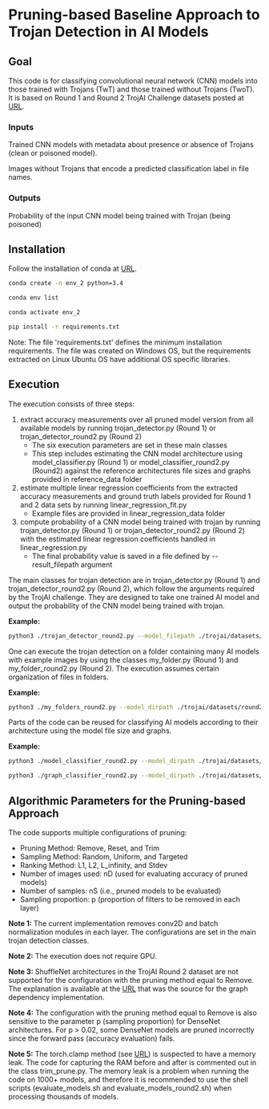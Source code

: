 # Pruning-based Baseline Approach to Trojan Detection in AI Models

## Goal
This code is for classifying convolutional neural network (CNN) models into those trained with Trojans (TwT) and those trained without Trojans (TwoT).
It is based on Round 1 and Round 2 TrojAI Challenge datasets posted at [URL](https://pages.nist.gov/trojai/docs/data.html#).

### Inputs
Trained CNN models with metadata about presence or absence of Trojans (clean or poisoned model).

Images without Trojans that encode a predicted classification label in file names.
 
### Outputs
Probability of the input CNN model being trained with Trojan (being poisoned)

## Installation

Follow the installation of conda at [URL](https://docs.conda.io/projects/conda/en/latest/user-guide/install/index.html).

```sh
conda create -n env_2 python=3.4
```

```sh
conda env list
```

```sh
conda activate env_2
```

```sh
pip install -r requirements.txt
```

Note: The file 'requirements.txt' defines the minimum installation requirements. The file was
created on Windows OS, but the requirements extracted on Linux Ubuntu OS 
have additional OS specific libraries. 

## Execution
The execution consists of three steps:

1. extract accuracy measurements over all pruned model version
from all available models by running 
trojan_detector.py (Round 1) or trojan_detector_round2.py (Round 2)
    * The six execution parameters are set in these main classes
    * This step includes estimating the CNN model architecture using 
    model_classifier.py (Round 1) or model_classifier_round2.py (Round2) against
    the reference architectures file sizes and graphs provided in reference_data folder
2. estimate multiple linear regression coefficients from the extracted accuracy
measurements and ground truth labels provided for Round 1 and 2 data sets by 
running linear_regression_fit.py
    * Example files are provided in linear_regression_data folder
3. compute probability of a CNN model being trained with trojan by running 
trojan_detector.py (Round 1) or trojan_detector_round2.py (Round 2) with 
the estimated linear regression coefficients handled in linear_regression.py
    * The final probability value is saved in a file defined by --result_filepath argument

The main classes for trojan detection are in trojan_detector.py (Round 1) and 
trojan_detector_round2.py (Round 2), which follow the arguments required 
by the TrojAI challenge. 
They are designed to take one trained AI model and output the probability of the CNN model being trained with trojan.

**Example:**

```sh
python3 ./trojan_detector_round2.py --model_filepath ./trojai/datasets/round2/id-00000001/model.pt  --result_filepath ./trojai/datasets/round2/scratch_r2/test_python_output.txt --scratch_dirpath .trojai/datasets/round2/scratch_r2 --examples_dirpath ./trojai/datasets/round2/id-00000001/example_data
```

One can execute the trojan detection on a folder containing many AI models with example images
 by using the classes my_folder.py (Round 1) and my_folder_round2.py (Round 2). 
 The execution assumes certain organization of files in folders.
 
**Example:** 

```sh
python3 ./my_folders_round2.py --model_dirpath ./trojai/datasets/round2/round2-train-dataset/  --result_filepath ./trojai/datasets/round2/scratch_r2/output.txt --scratch_dirpath ./trojai/datasets/round2/scratch_r2/ 
```

Parts of the code can be reused for classifying AI models according to their architecture 
using the model file size and graphs.

**Example:**

```sh
python3 ./model_classifier_round2.py --model_dirpath ./trojai/datasets/round2/round2-train-dataset/  --result_filepath ./trojai/datasets/round2/scratch_r2/model_names.txt --model_format .pt
```

```sh
python3 ./graph_classifier_round2.py --model_dirpath ./trojai/datasets/round2/round2-train-dataset/  --reference_dirpath /trojai-pruning/reference_data --result_filepath ./trojai/datasets/round2/scratch_r2/graph_output.txt --scratch_dirpath ./trojai/datasets/round2/scratch_r2/ --model_format .pt
```

## Algorithmic Parameters for the Pruning-based Approach

The code supports multiple configurations of pruning:
- Pruning Method: Remove, Reset, and Trim 
- Sampling Method: Random, Uniform, and Targeted
- Ranking Method: L1, L2, L_infinity, and Stdev
- Number of images used: nD (used for evaluating accuracy of pruned models)
- Number of samples: nS (i.e., pruned models to be evaluated)
- Sampling proportion: p (proportion of filters to be removed in each layer)

**Note 1:** The current implementation removes conv2D and batch normalization modules 
in each layer. The configurations are set in the main trojan detection classes.

**Note 2:** The execution does not require GPU.

**Note 3:** ShuffleNet architectures in the TrojAI Round 2 dataset are not supported 
for the configuration with the pruning method equal to Remove. The explanation is available 
at the [URL](https://github.com/VainF/Torch-Pruning/issues/9) that was the source 
for the graph dependency implementation. 

**Note 4:** The configuration with the pruning method equal to Remove is also sensitive
to the parameter p (sampling proportion) for DenseNet architectures. For p > 0.02, some 
DenseNet models are pruned incorrectly since the forward pass (accuracy evaluation) fails.

**Note 5:** The torch.clamp method (see [URL](https://pytorch.org/docs/stable/generated/torch.clamp.html))
is suspected to have a memory leak. The code for capturing the RAM before and after is 
commented out in the class trim_prune.py. The memory leak is a problem when running
the code on 1000+ models, and therefore it is recommended to use the shell scripts
(evaluate_models.sh and evaluate_models_round2.sh) when processing thousands of models.


